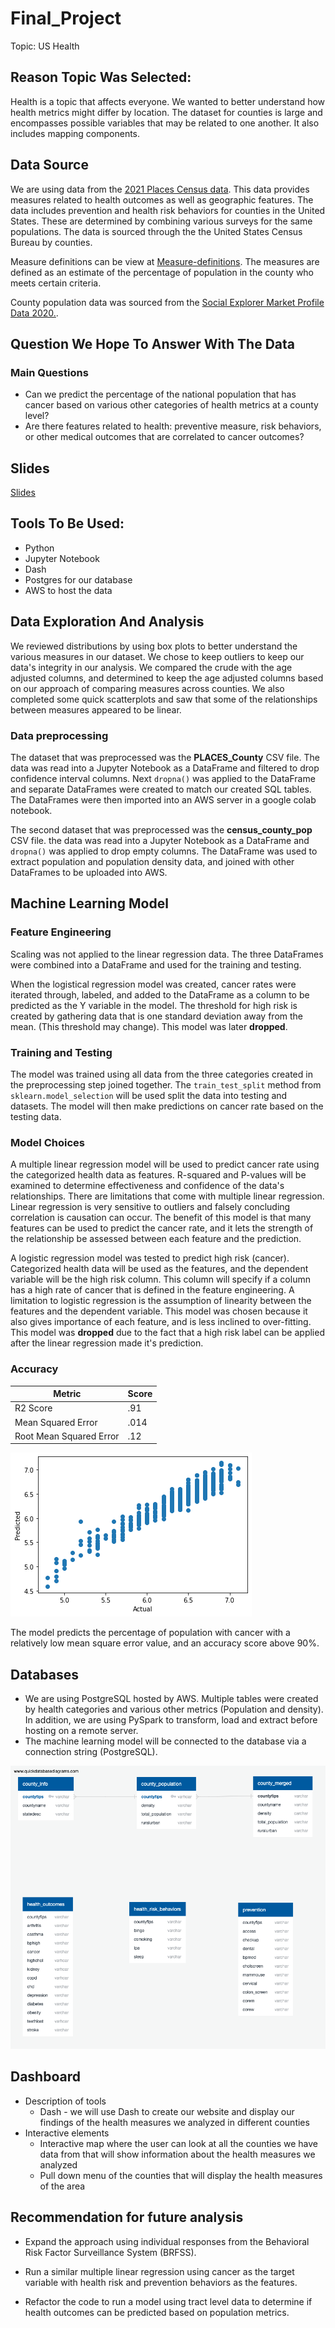 # Final_Project

Topic: US Health

## Reason Topic Was Selected:

Health is a topic that affects everyone.  We wanted to better understand how health metrics might differ by location.  The dataset for counties is large and encompasses possible variables that may be related to one another. It also includes mapping components.

## Data Source

We are using data from the [2021 Places Census data](https://chronicdata.cdc.gov/500-Cities-Places/PLACES-County-Data-GIS-Friendly-Format-2021-releas/kmvs-jkvx).  This data provides measures related to health outcomes as well as geographic features. The data includes prevention and health risk behaviors for counties in the United States. These are determined by combining various surveys for the same populations. The data is sourced through the the United States Census Bureau by counties.

Measure definitions can be view at [Measure-definitions](https://www.cdc.gov/places/measure-definitions/index.html).
The measures are defined as an estimate of the percentage of population in the county who meets certain criteria.

County population data was sourced from the [Social Explorer Market Profile Data 2020.](http://www.socialexplorer.com/pub/reportdata/HtmlResults.aspx?reportid=R13242424).

## Question We Hope To Answer With The Data

### Main Questions

- Can we predict the percentage of the national population that has cancer based on various other categories of health metrics at a county level?
- Are there features related to health: preventive measure, risk behaviors, or other medical outcomes that are correlated to cancer outcomes?

## Slides

[Slides](https://docs.google.com/presentation/d/15OZkmBjv44i-xoq12jIVcF1bP-0Hgk-oNm7jcBNWap8/edit?usp=sharing)

## Tools To Be Used:

- Python
- Jupyter Notebook
- Dash
- Postgres for our database
- AWS to host the data

## Data Exploration And Analysis

We reviewed distributions by using box plots to better understand the various measures in our dataset.   We chose to keep outliers to keep our data's integrity in our analysis. We compared the crude with the age adjusted columns, and determined to keep the age adjusted columns based on our approach of comparing measures across counties.  We also completed some quick scatterplots and saw that some of the relationships between measures appeared to be linear. 

### Data preprocessing

The dataset that was preprocessed was the **PLACES_County** CSV file. The data was read into a Jupyter Notebook as a DataFrame and filtered to drop confidence interval columns. Next
``dropna()`` was applied to the DataFrame and separate DataFrames were created to match our created SQL tables. The DataFrames were then imported into an AWS server in a google colab notebook. 

The second dataset that was preprocessed was the **census_county_pop** CSV file. the data was read into a Jupyter Notebook as a DataFrame and ``dropna()`` was applied to drop empty columns. The DataFrame was used to extract population and population density data, and joined with other DataFrames to be uploaded into AWS.

## Machine Learning Model

### Feature Engineering

Scaling was not applied to the linear regression data. The three DataFrames were combined into a DataFrame and used for the training and testing.

When the logistical regression model was created, cancer rates were iterated through, labeled, and added to the DataFrame as a column to be predicted as the Y variable in the model. The threshold for high risk is created by gathering data that is one standard deviation away from the mean. (This threshold may change). This model was later **dropped**.

### Training and Testing

The model was trained using all data from the three categories created in the preprocessing step joined together. The ``train_test_split`` method from ``sklearn.model_selection`` will be used split the data into testing and datasets. The model will then make predictions on cancer rate based on the testing data.

### Model Choices

A multiple linear regression model will be used to predict cancer rate using the categorized health data as features. R-squared and P-values will be examined to determine effectiveness and confidence of the data's relationships. There are limitations that come with multiple linear regression. Linear regression is very sensitive to outliers and falsely concluding correlation is causation can occur. The benefit of this model is that many features can be used to predict the cancer rate, and it lets the strength of the relationship be assessed between each feature and the prediction.

A logistic regression model was tested to predict high risk (cancer). Categorized health data will be used as the features, and the dependent variable will be the high risk column. This column will specify if a column has a high rate of cancer that is defined in the feature engineering. A limitation to logistic regression is the assumption of linearity between the features and the dependent variable. This model was chosen because it also gives importance of each feature, and is less inclined to over-fitting. This model was **dropped** due to the fact that a high risk label can be applied after the linear regression made it's prediction.

### Accuracy

| Metric      | Score |
| ----------- | ----------- |
| R2 Score      | .91       |
| Mean Squared Error | .014 |
| Root Mean Squared Error | .12 |

![actual_vs_predicted](/images/actual_vs_predicted.png)

The model predicts the percentage of population with cancer with a relatively low mean square error value, and an accuracy score above 90%. 

## Databases

- We are using PostgreSQL hosted by AWS. Multiple tables were created by health categories and various other metrics (Population and density).  In addition, we are using PySpark to transform, load and extract before hosting on a remote server.
- The machine learning model will be connected to the database via a connection string (PostgreSQL).

![PostgreSQL Schema](images/CDC_Data_tables_ERD.png)

## Dashboard 

* Description of tools
    * Dash - we will use Dash to create our website and display our findings of the health measures we analyzed in different counties 
* Interactive elements
    * Interactive map where the user can look at all the counties we have data from that will show information about the health measures we analyzed
    * Pull down menu of the counties that will display the health measures of the area


## Recommendation for future analysis
- Expand the approach using individual responses from the Behavioral Risk Factor Surveillance System (BRFSS).

- Run a similar multiple linear regression using cancer as the target variable with health risk and prevention behaviors as the features.

- Refactor the code to run a model using tract level data to determine if health outcomes can be predicted based on population metrics.
